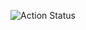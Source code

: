 ![Action Status](https://github.com/ohcho-dev/AtomicDesign/actions/workflows/Monitor%20-%20b%2Fdev%20a%2Fbuild.yml/badge.svg) 
